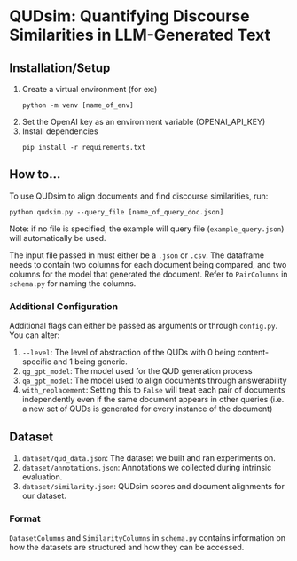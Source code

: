 # QUDsim: Quantifying Discourse Similarities in LLM-Generated Text


## Installation/Setup

1. Create a virtual environment (for ex:)
   ~~~
   python -m venv [name_of_env]
   ~~~
3. Set the OpenAI key as an environment variable (OPENAI_API_KEY)
4. Install dependencies
   ~~~
   pip install -r requirements.txt
   ~~~

## How to...
To use QUDsim to align documents and find discourse similarities, run:
~~~
python qudsim.py --query_file [name_of_query_doc.json]
~~~
Note: if no file is specified, the example will query file (```example_query.json```) will automatically be used.

The input file passed in must either be a ```.json``` or ```.csv```. The dataframe needs to contain two columns for each document being compared, and two columns for the model that generated the document. Refer to ```PairColumns``` in ```schema.py``` for naming the columns.

### Additional Configuration
Additional flags can either be passed as arguments or through ```config.py```. You can alter: 
1. ```--level```: The level of abstraction of the QUDs with 0 being content-specific and 1 being generic.
2. ```qg_gpt_model```: The model used for the QUD generation process
3. ```qa_gpt_model```: The model used to align documents through answerability
4. ```with_replacement```: Setting this to ```False``` will treat each pair of documents independently even if the same document appears in other queries (i.e. a new set of QUDs is generated for every instance of the document)

## Dataset
1. ```dataset/qud_data.json```: The dataset we built and ran experiments on.
2. ```dataset/annotations.json```: Annotations we collected during intrinsic evaluation.
3. ```dataset/similarity.json```: QUDsim scores and document alignments for our dataset.

### Format
```DatasetColumns``` and ```SimilarityColumns``` in ```schema.py``` contains information on how the datasets are structured and how they can be accessed. 
